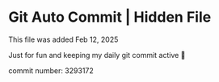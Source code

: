 # Git Auto Commit | Hidden File

This file was added Feb 12, 2025

Just for fun and keeping my daily git commit active 🤪

commit number: 3293172
